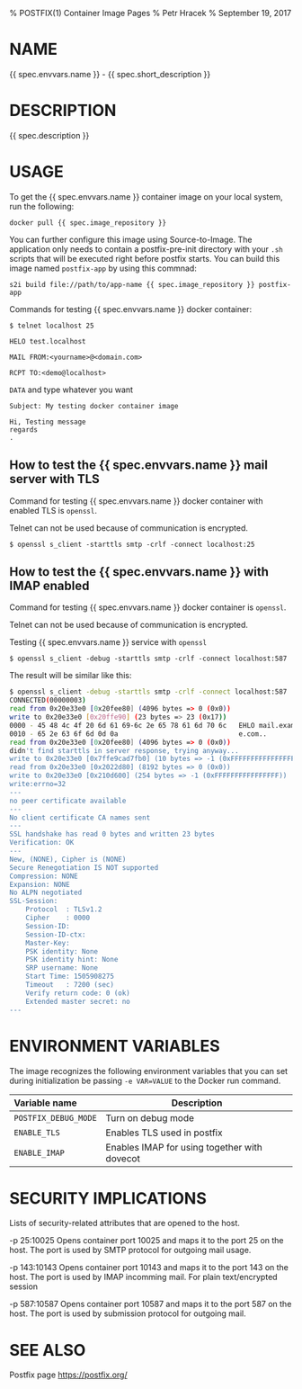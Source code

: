 % POSTFIX(1) Container Image Pages
% Petr Hracek
% September 19, 2017

# NAME
{{ spec.envvars.name }} - {{ spec.short_description }}

# DESCRIPTION
{{ spec.description }}

# USAGE
To get the {{ spec.envvars.name }} container image on your local system, run the following:

    docker pull {{ spec.image_repository }}

You can further configure this image using Source-to-Image. The application only needs to contain a postfix-pre-init directory with your `.sh` scripts that will be executed right before postfix starts. You can build this image named `postfix-app` by using this commnad:

    s2i build file://path/to/app-name {{ spec.image_repository }} postfix-app

Commands for testing {{ spec.envvars.name }} docker container:

```$ telnet localhost 25```

```HELO test.localhost```

```MAIL FROM:<yourname>@<domain.com>```

```RCPT TO:<demo@localhost>```

```DATA``` and type whatever you want
```
Subject: My testing docker container image

Hi, Testing message
regards
.
```

## How to test the {{ spec.envvars.name }} mail server with TLS

Command for testing {{ spec.envvars.name }} docker container with
enabled TLS is ```openssl```.

Telnet can not be used because of communication is encrypted.

```
$ openssl s_client -starttls smtp -crlf -connect localhost:25
```

## How to test the {{ spec.envvars.name }} with IMAP enabled

Command for testing {{ spec.envvars.name }} docker container is ```openssl```.

Telnet can not be used because of communication is encrypted.

Testing {{ spec.envvars.name }} service with ```openssl```

```
$ openssl s_client -debug -starttls smtp -crlf -connect localhost:587
```

The result will be similar like this:
```bash
$ openssl s_client -debug -starttls smtp -crlf -connect localhost:587
CONNECTED(00000003)
read from 0x20e33e0 [0x20fee80] (4096 bytes => 0 (0x0))
write to 0x20e33e0 [0x20ffe90] (23 bytes => 23 (0x17))
0000 - 45 48 4c 4f 20 6d 61 69-6c 2e 65 78 61 6d 70 6c   EHLO mail.exampl
0010 - 65 2e 63 6f 6d 0d 0a                              e.com..
read from 0x20e33e0 [0x20fee80] (4096 bytes => 0 (0x0))
didn't find starttls in server response, trying anyway...
write to 0x20e33e0 [0x7ffe9cad7fb0] (10 bytes => -1 (0xFFFFFFFFFFFFFFFF))
read from 0x20e33e0 [0x2022d80] (8192 bytes => 0 (0x0))
write to 0x20e33e0 [0x210d600] (254 bytes => -1 (0xFFFFFFFFFFFFFFFF))
write:errno=32
---
no peer certificate available
---
No client certificate CA names sent
---
SSL handshake has read 0 bytes and written 23 bytes
Verification: OK
---
New, (NONE), Cipher is (NONE)
Secure Renegotiation IS NOT supported
Compression: NONE
Expansion: NONE
No ALPN negotiated
SSL-Session:
    Protocol  : TLSv1.2
    Cipher    : 0000
    Session-ID: 
    Session-ID-ctx: 
    Master-Key: 
    PSK identity: None
    PSK identity hint: None
    SRP username: None
    Start Time: 1505908275
    Timeout   : 7200 (sec)
    Verify return code: 0 (ok)
    Extended master secret: no
---

```
  
# ENVIRONMENT VARIABLES

The image recognizes the following environment variables that you can set
during initialization be passing `-e VAR=VALUE` to the Docker run command.

|    Variable name         |      Description                              |
| :----------------------- | --------------------------------------------- |
|  `POSTFIX_DEBUG_MODE`    | Turn on debug mode                            |  
|  `ENABLE_TLS`            | Enables TLS used in postfix                   |
|  `ENABLE_IMAP`           | Enables IMAP for using together with dovecot  |

        
# SECURITY IMPLICATIONS
Lists of security-related attributes that are opened to the host.

-p 25:10025
    Opens container port 10025 and maps it to the port 25 on the host. The port is used by SMTP protocol for outgoing mail usage.

-p 143:10143
    Opens container port 10143 and maps it to the port 143 on the host. The port is used by IMAP incomming mail. For plain text/encrypted session

-p 587:10587
    Opens container port 10587 and maps it to the port 587 on the host. The port is used by submission protocol for outgoing mail.

# SEE ALSO
Postfix page
<https://postfix.org/>
